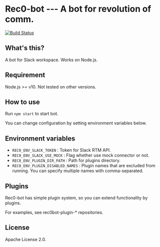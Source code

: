 # Rec0-bot --- A bot for revolution of comm.

[![Build Status](https://travis-ci.org/clvs7-gh/rec0bot.svg?branch=master)](https://travis-ci.org/clvs7-gh/rec0bot)

## What's this?

A bot for Slack workspace. Works on Node.js.

## Requirement

Node.js >= v10. Not tested on other versions.

## How to use

Run `npm start` to start bot. 

You can change configuration by setting environment variables below. 

## Environment variables

- `REC0_ENV_SLACK_TOKEN` : Token for Slack RTM API.  
- `REC0_ENV_SLACK_USE_MOCK` : Flag whether use mock connector or not.    
- `REC0_ENV_PLUGIN_DIR_PATH` : Path for plugins directory.   
- `REC0_ENV_PLUGIN_DISABLED_NAMES` : Plugin names that are excluded from running. You can specify multiple names with comma-separated.

## Plugins

Rec0-bot has simple plugin system, so you can extend functionality by plugins.

For examples, see rec0bot-plugin-* repositories.

## License

Apache License 2.0.
